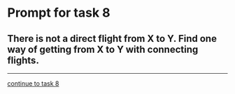 # Prompt for task 8

## There is not a direct flight from X to Y. Find one way of getting from X to Y with connecting flights.

---

[continue to task 8](./task8-v.html)
